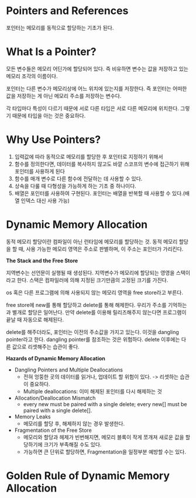Pointers and References
=
포인터는 메모리를 동적으로 할당하는 기초가 된다.

What Is a Pointer?
=
모든 변수들은 메모리 어딘가에 할당되어 있다. 즉 비유하면 변수는 값을 저장하고 있는 메모리 조각의 이름이다.

포인터는 다른 변수가 메모리상에 어느 위치에 있는지를 저장한다. 즉 포인터는 어떠한 값을 저장하는 게 아닌 메모리 주소를 저장하는 변수다.

각 타입마다 특성이 다르기 때문에 서로 다른 타입은 서로 다른 메모리에 위치한다. 그렇기 때문에 타입을 아는 것은 중요하다.

Why Use Pointers?
=

1. 입력값에 따라 동적으로 메모리를 할당한 후 포인터로 지정하기 위해서
2. 함수를 정의한다면, 데이터를 복사하지 않고도 바깥 스코프의 변수에 접근하기 위해 포인터를 사용하게 된다
3. 함수를 매개 변수로 다른 함수에 전달하는 데 사용할 수 있다.
4. 상속을 다룰 때 다형성을 가능하게 하는 기초 중 하나이다. 
5. 배열은 포인터를 사용하여 구현된다. 포인터는 배열을 반복할 때 사용할 수 있다.(배열 인덱스 대신 사용 가능)

Dynamic Memory Allocation
=
동적 메모리 할당이란 컴파일이 아닌 런타임에 메모리를 할당하는 것.
동적 메모리 할당을 할 때, 사용 가능한 메모리 영역은 주소로 판별하며, 이 주소는 포인터가 가리킨다.

**The Stack and the Free Store**

지역변수는 선언문이 실행될 때 생성된다. 지역변수가 메모리에 할당되는 영영을 스택이라고 한다. 스택은 컴파일러에 의해 지정된 크기만큼의 고정된 크기를 가진다.

os 혹은 다른 프로그램에 의해 사용되지 않는 메모리 영역을 free store라고 부른다.

free store에 new를 통해 할당하고 delete를 통해 해제한다. 우리가 주소를 기억하는과 별개로 할당은 일어난다. 만약 delete를 이용해 릴리즈해주지 않는다면 프로그램이 끝날 때 자동으로 해제된다.

delete를 해주더라도, 포인터는 이전의 주소값을 가지고 있는다. 이것을 dangling pointer라고 한다. dangling pointer를 참조하는 것은 위험하다. delete 이후에는 다른 값으로 리셋해주는 습관이 좋다.

**Hazards of Dynamic Memory Allocation**

- Dangling Pointers and Multiple Deallocations
  - 전혀 엉뚱한 곳의 데이터를 읽거나, 업데이트 할 위험이 있다. -> 리셋하는 습관이 중요하다.
  -  Multiple deallocations: 이미 해제된 포인터를 다시 해제하는 것
- Allocation/Deallocation Mismatch
  - every new must be paired with a single delete; every new[] must be paired with a single delete[]. 
- Memory Leaks
  - 메모리를 할당 후, 해제하지 않는 경우 발생한다.
- Fragmentation of the Free Store
  - 메모리와 할당과 헤제가 빈번해지면, 메모리 블록이 작게 쪼개져 새로운 값을 할당하기에 크기가 부족해질 수도 있다.
  - 가능하면 큰 단위로 할당하면, Fragmentation을 일정부분 예방할 수는 있다.

Golden Rule of Dynamic Memory Allocation
=
